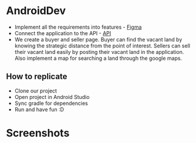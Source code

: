 # AndroidDev

- Implement all the requirements into features - [Figma](https://www.figma.com/file/PsmOcpfqXYiTbqpLyrVNuU/Bangkit?node-id=0%3A1)
- Connect the application to the API - [API](http://34.128.89.112)
- We create a buyer and seller page. Buyer can find the vacant land by knowing the strategic distance from the point of interest. Sellers can sell their vacant land easily by posting their vacant land in the application. Also implement a map for searching a land through the google maps.

## How to replicate
- Clone our project
- Open project in Android Studio
- Sync gradle for dependencies
- Run and have fun :D


# Screenshots
